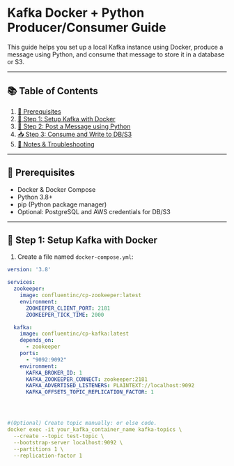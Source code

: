 # Kafka Docker + Python Producer/Consumer Guide

This guide helps you set up a local Kafka instance using Docker, produce a message using Python, and consume that message to store it in a database or S3.

---

## 📚 Table of Contents

1. [🧰 Prerequisites](#-prerequisites)
2. [🐳 Step 1: Setup Kafka with Docker](#-step-1-setup-kafka-with-docker)
3. [🐍 Step 2: Post a Message using Python](#-step-2-post-a-message-using-python)
4. [📥 Step 3: Consume and Write to DB/S3](#-step-3-consume-and-write-to-dbs3)
5. [📌 Notes & Troubleshooting](#-notes--troubleshooting)

---

## 🧰 Prerequisites

- Docker & Docker Compose
- Python 3.8+
- pip (Python package manager)
- Optional: PostgreSQL and AWS credentials for DB/S3

---

## 🐳 Step 1: Setup Kafka with Docker

1. Create a file named `docker-compose.yml`:

```yaml
version: '3.8'

services:
  zookeeper:
    image: confluentinc/cp-zookeeper:latest
    environment:
      ZOOKEEPER_CLIENT_PORT: 2181
      ZOOKEEPER_TICK_TIME: 2000

  kafka:
    image: confluentinc/cp-kafka:latest
    depends_on:
      - zookeeper
    ports:
      - "9092:9092"
    environment:
      KAFKA_BROKER_ID: 1
      KAFKA_ZOOKEEPER_CONNECT: zookeeper:2181
      KAFKA_ADVERTISED_LISTENERS: PLAINTEXT://localhost:9092
      KAFKA_OFFSETS_TOPIC_REPLICATION_FACTOR: 1




#(Optional) Create topic manually: or else code.
docker exec -it your_kafka_container_name kafka-topics \
  --create --topic test-topic \
  --bootstrap-server localhost:9092 \
  --partitions 1 \
  --replication-factor 1


